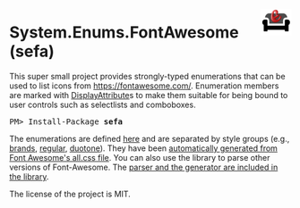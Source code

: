<img align="right" src="https://github.com/cesarsouza/sefa/raw/master/src/Resources/sefa.png" width="55" height="48"><h1><b>S</b>ystem.<b>E</b>nums.<b>F</b>ont<b>A</b>wesome (sefa)</h1>

This super small project provides strongly-typed enumerations that can be used to list icons from https://fontawesome.com/. Enumeration members are marked with [DisplayAttribute](https://docs.microsoft.com/en-us/dotnet/api/system.componentmodel.dataannotations.displayattribute?view=netcore-3.1)s to make them suitable for being bound to user controls such as selectlists and comboboxes.

  <pre>PM> Install-Package <b>sefa</b></pre>

The enumerations are defined [here](https://github.com/cesarsouza/sefa/blob/master/src/FontAwesome.Generated.cs) and are separated by style groups (e.g., [brands](https://github.com/cesarsouza/sefa/blob/master/src/FontAwesomeBrands.Generated.cs), [regular](https://github.com/cesarsouza/sefa/blob/master/src/FontAwesomeRegular.Generated.cs), [duotone](https://github.com/cesarsouza/sefa/blob/master/src/FontAwesomeDuotone.Generated.cs)). They have been [automatically generated from Font Awesome's all.css file](https://github.com/cesarsouza/sefa/blob/ff85e9708c338ef0e79462e657690f556974e8d1/gen/Program.cs#L9-L21). You can also use the library to parse other versions of Font-Awesome. The [parser and the generator are included in the library](https://github.com/cesarsouza/sefa/blob/master/src/CodeGeneration/Generator.cs).

The license of the project is MIT.
